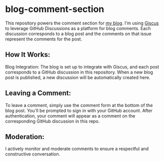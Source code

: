 # blog-comment-section

This repository powers the comment section for [my blog](blog.chappell.nyc). I'm using [Giscus](https://github.com/giscus/giscus) to leverage GitHub Discussions as a platform for blog comments. Each discussion corresponds to a blog post and the comments on that issue represent the comments for the post.

## How It Works:

Blog Integration: The blog is set up to integrate with Giscus, and each post corresponds to a GitHub discussion in this repository. When a new blog post is published, a new discussion will be automatically created here.

## Leaving a Comment: 

To leave a comment, simply use the comment form at the bottom of the blog post. You'll be prompted to sign in with your GitHub account. After authentication, your comment will appear as a comment on the corresponding GitHub discussion in this repo.

## Moderation: 

I actively monitor and moderate comments to ensure a respectful and constructive conversation.
